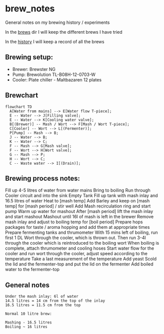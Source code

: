 # brew_notes

General notes on my brewing history / experiments

In the [brews](brews) dir I will keep the different brews I have tried

In the [history](history) I will keep a record of all the brews

## Brewing setup:

 - Brewer: Brewster NG
 - Pump: Brewolution TL-B08H-12-0703-W
 - Cooler: Plate chiller - Maltbazaren 12 plates


## Brewchart
```mermaid
flowchart TD
  A[Water from mains] --> E[Water flow T-piece];
  E -- Water --> J[Filling valve];
  E -- Water --> K[Cooling water valve];
  B[(Brewer)] -- Mash / Wort --> F[Mash / Wort T-piece];
  C[Cooler] -- Wort --> L[(Fermenter)];
  P[Pump] -- Mash --> B;
  J -- Water --> B;
  K -- Water --> C;
  F -- Mash --> G[Mash valve];
  F -- Wort --> H[Wort valve];
  G -- Mash --> P;
  H -- Wort --> C;
  C -- Waste water --> I[(Drain)];
```

## Brewing process notes:
Fill up 4-5 litres of water from water mains
Bring to boiling
Run through Cooler circuit and into the sink
Empty Tank
Fill up tank with mash inlay and 16.5 litres of water
Heat to [mash temp]
Add Barley and keep on [mash temp] for [mash period] / stir well 
Add Mash recirculation ring and start pump
Warm up water for mashout
After [mash period] lift the mash inlay and start mashout
Mashout until 16l of mash is left in the brewer
Remove mash inlay and adjust to boiling temp for [boil period]
Prepare hops packages for taste / aroma hopping and add them at appropriate times
Prepare fermenting tanks and thrumometer
With 15 mins left of boiling, run first 1 DL Wort through the cooler, which is thrown out.
Then run 3-4l through the cooler which is reintroduced to the boiling wort
When boiling is complete, attach thrumometer and cooling hoses
Start water flow for the cooler and run wort through the cooler, adjust speed according to the temperature
Take a last measurement of the temperature
Add yeast
Scold the lid and the fermenter-top and put the lid on the fermenter
Add boiled water to the fermenter-top


## General notes
```
Under the mash inlay: 6l of water
14.5 litres = 14 cm from the top of the inlay
16.5 litres = 11.5 cm from the top

Normal 10 litre brew:

Mashing - 16.5 litres
Boiling ~ 16 litres
```
